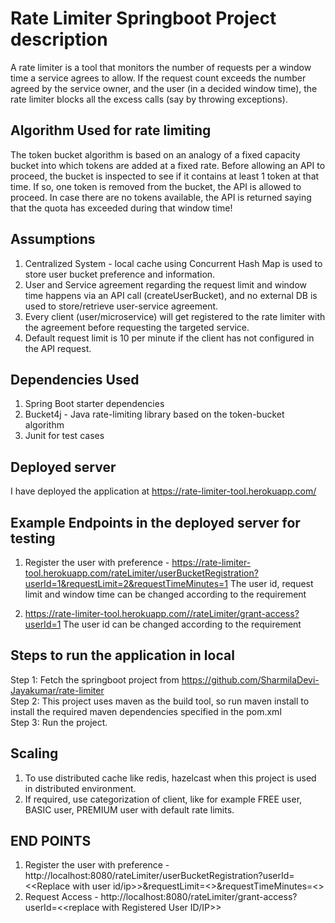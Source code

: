# Rate Limiter Springboot Project description

A rate limiter is a tool that monitors the number of requests per
a window time a service agrees to allow. If the request count exceeds the number agreed by the
service owner, and the user (in a decided window time), the rate limiter blocks all the excess
calls (say by throwing exceptions).

## Algorithm Used for rate limiting 
The token bucket algorithm is based on an analogy of a fixed capacity bucket into which tokens are added at a fixed rate. 
Before allowing an API to proceed, the bucket is inspected to see if it contains at least 1 token at that time. 
If so, one token is removed from the bucket, the API is allowed to proceed. 
In case there are no tokens available, the API is returned saying that the quota has exceeded during that window time!

## Assumptions
1) Centralized System - local cache using Concurrent Hash Map is used to store user bucket preference and information.
2) User and Service agreement regarding the request limit and window time happens via an API call (createUserBucket), and no 
external DB is used to store/retrieve user-service agreement.
3) Every client (user/microservice) will get registered to the rate limiter with the agreement before requesting the targeted service.   
4) Default request limit is 10 per minute if the client has not configured in the API request.

## Dependencies Used
1) Spring Boot starter dependencies
2) Bucket4j - Java rate-limiting library based on the token-bucket algorithm
3) Junit for test cases

## Deployed server
I have deployed the application at https://rate-limiter-tool.herokuapp.com/

## Example Endpoints in the deployed server for testing
1) Register the user with preference - https://rate-limiter-tool.herokuapp.com/rateLimiter/userBucketRegistration?userId=1&requestLimit=2&requestTimeMinutes=1
The user id, request limit and window time can be changed according to the requirement

2) https://rate-limiter-tool.herokuapp.com//rateLimiter/grant-access?userId=1
The user id can be changed according to the requirement

## Steps to run the application in local
Step 1: Fetch the springboot project from https://github.com/SharmilaDevi-Jayakumar/rate-limiter <br>
Step 2: This project uses maven as the build tool, so run maven install to install the required maven dependencies specified in the pom.xml <br>
Step 3: Run the project. <br>

## Scaling 
1) To use distributed cache like redis, hazelcast when this project is used in distributed environment.
2) If required, use categorization of client, like for example FREE user, BASIC user, PREMIUM user with default rate limits.

## END POINTS
1) Register the user with preference - http://localhost:8080/rateLimiter/userBucketRegistration?userId=<<Replace with user id/ip>>&requestLimit=<<Replace with api request limit>>&requestTimeMinutes=<<Replace with window time>>
2) Request Access - http://localhost:8080/rateLimiter/grant-access?userId=<<replace with Registered User ID/IP>>
